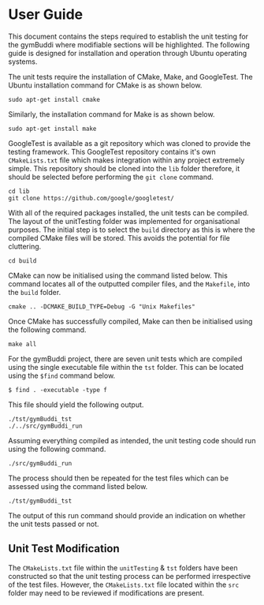 # User Guide
This document contains the steps required to establish the unit testing for the gymBuddi where modifiable sections will be highlighted. The following guide is designed for installation and operation through Ubuntu operating systems.  

The unit tests require the installation of CMake, Make, and GoogleTest. The Ubuntu installation command for CMake is as shown below. 

```
sudo apt-get install cmake
```

Similarly, the installation command for Make is as shown below. 

```
sudo apt-get install make
```

GoogleTest is available as a git repository which was cloned to provide the testing framework. This GoogleTest repository contains it's own <code>CMakeLists.txt</code> file which makes integration within any project extremely simple. This repository should be cloned into the <code>lib</code> folder therefore, it should be selected before performing the <code>git clone</code> command. 

```
cd lib
git clone https://github.com/google/googletest/
```

With all of the required packages installed, the unit tests can be compiled. The layout of the unitTesting folder was implemented for organisational purposes. The initial step is to select the <code>build</code> directory as this is where the compiled CMake files will be stored. This avoids the potential for file cluttering. 

```
cd build
```

CMake can now be initialised using the command listed below. This command locates all of the outputted compiler files, and the <code>Makefile</code>, into the <code>build</code> folder. 

```
cmake .. -DCMAKE_BUILD_TYPE=Debug -G "Unix Makefiles"
```

Once CMake has successfully compiled, Make can then be initialised using the following command. 

```
make all
```

For the gymBuddi project, there are seven unit tests which are compiled using the single executable file within the <code>tst</code> folder. This can be located using the <code>$find</code> command below. 

```
$ find . -executable -type f
```

This file should yield the following output. 

```
./tst/gymBuddi_tst
./../src/gymBuddi_run
```

Assuming everything compiled as intended, the unit testing code should run using the following command. 

```
./src/gymBuddi_run
```

The process should then be repeated for the test files which can be assessed using the command listed below. 

```
./tst/gymBuddi_tst 
```

The output of this run command should provide an indication on whether the unit tests passed or not.


## Unit Test Modification

The <code>CMakeLists.txt</code> file within the <code>unitTesting</code> & <code>tst</code> folders have been constructed so that the unit testing process can be performed irrespective of the test files. However, the <code>CMakeLists.txt</code> file located within the <code>src</code> folder may need to be reviewed if modifications are present.  

